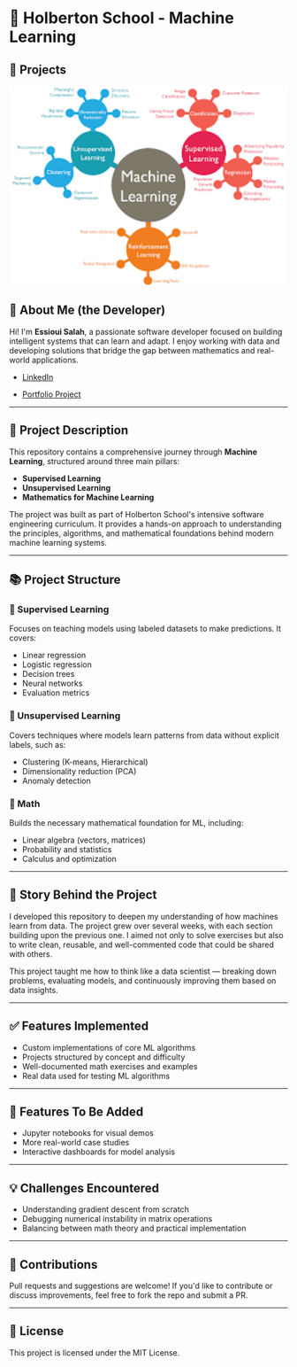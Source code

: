 # 🧠 Holberton School - Machine Learning

## 📸 Projects
<img src="images/MachineLearning.png" alt="Project Screenshot" width="600">

## 👤 About Me (the Developer)

Hi! I'm **Essioui Salah**, a passionate software developer focused on building intelligent systems that can learn and adapt. I enjoy working with data and developing solutions that bridge the gap between mathematics and real-world applications.

- [LinkedIn](https://www.linkedin.com/in/salah-essioui-9a93092b5/)

- [Portfolio Project](https://github.com/essioui/Portfolio)

---

## 🧾 Project Description

This repository contains a comprehensive journey through **Machine Learning**, structured around three main pillars:

- **Supervised Learning**
- **Unsupervised Learning**
- **Mathematics for Machine Learning**

The project was built as part of Holberton School's intensive software engineering curriculum. It provides a hands-on approach to understanding the principles, algorithms, and mathematical foundations behind modern machine learning systems.

---

## 📚 Project Structure

### 🔹 Supervised Learning
Focuses on teaching models using labeled datasets to make predictions. It covers:
- Linear regression
- Logistic regression
- Decision trees
- Neural networks
- Evaluation metrics

### 🔹 Unsupervised Learning
Covers techniques where models learn patterns from data without explicit labels, such as:
- Clustering (K-means, Hierarchical)
- Dimensionality reduction (PCA)
- Anomaly detection

### 🔹 Math
Builds the necessary mathematical foundation for ML, including:
- Linear algebra (vectors, matrices)
- Probability and statistics
- Calculus and optimization

---

## 📖 Story Behind the Project

I developed this repository to deepen my understanding of how machines learn from data. The project grew over several weeks, with each section building upon the previous one. I aimed not only to solve exercises but also to write clean, reusable, and well-commented code that could be shared with others.

This project taught me how to think like a data scientist — breaking down problems, evaluating models, and continuously improving them based on data insights.

---

## ✅ Features Implemented

- Custom implementations of core ML algorithms
- Projects structured by concept and difficulty
- Well-documented math exercises and examples
- Real data used for testing ML algorithms

---

## 🚧 Features To Be Added

- Jupyter notebooks for visual demos
- More real-world case studies
- Interactive dashboards for model analysis

---

## 💡 Challenges Encountered

- Understanding gradient descent from scratch
- Debugging numerical instability in matrix operations
- Balancing between math theory and practical implementation

---

## 🤝 Contributions

Pull requests and suggestions are welcome! If you'd like to contribute or discuss improvements, feel free to fork the repo and submit a PR.

---

## 📜 License

This project is licensed under the MIT License.
